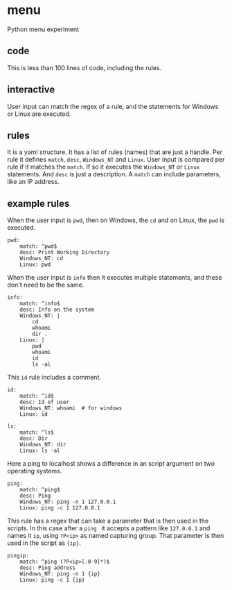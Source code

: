 # menu
Python menu experiment

## code

This is less than 100 lines of code, including the rules.

## interactive

User input can match the regex of a rule, and the statements for Windows or Linux are executed.

## rules

It is a yaml structure. It has a list of rules (names) that are just a handle. Per rule it defines `match`, `desc`, `Windows_NT` and `Linux`. User input is compared per rule if it matches the `match`. If so it executes the `Windows_NT` or `Linux` statements. And `desc` is just a description.
A `match` can include parameters, like an IP address. 

## example rules

When the user input is `pwd`, then on Windows, the `cd` and on Linux, the `pwd` is executed.

    pwd:
        match: ^pwd$
        desc: Print Working Directory
        Windows_NT: cd
        Linux: pwd

When the user input is `info` then it executes multiple statements, and these don't need to be the same.

    info:
        match: ^info$
        desc: Info on the system
        Windows_NT: |
            cd
            whoami
            dir .
        Linux: |
            pwd
            whoami
            id
            ls -al

This `id` rule includes a comment.

    id:
        match: ^id$
        desc: Id of user
        Windows_NT: whoami  # for windows
        Linux: id

    ls:
        match: ^ls$
        desc: Dir
        Windows_NT: dir
        Linux: ls -al

Here a ping to localhost shows a difference in an script argument on two operating systems.

    ping:
        match: ^ping$
        desc: Ping
        Windows_NT: ping -n 1 127.0.0.1
        Linux: ping -c 1 127.0.0.1
        
This rule has a regex that can take a parameter that is then used in the scripts. In this case after a `ping ` it accepts a pattern like `127.0.0.1` and names it `ip`, using `?P<ip>` as named capturing group. That parameter is then used in the script as `{ip}`.

    pingip:
        match: ^ping (?P<ip>[.0-9]*)$
        desc: Ping address
        Windows_NT: ping -n 1 {ip}
        Linux: ping -c 1 {ip}
        
